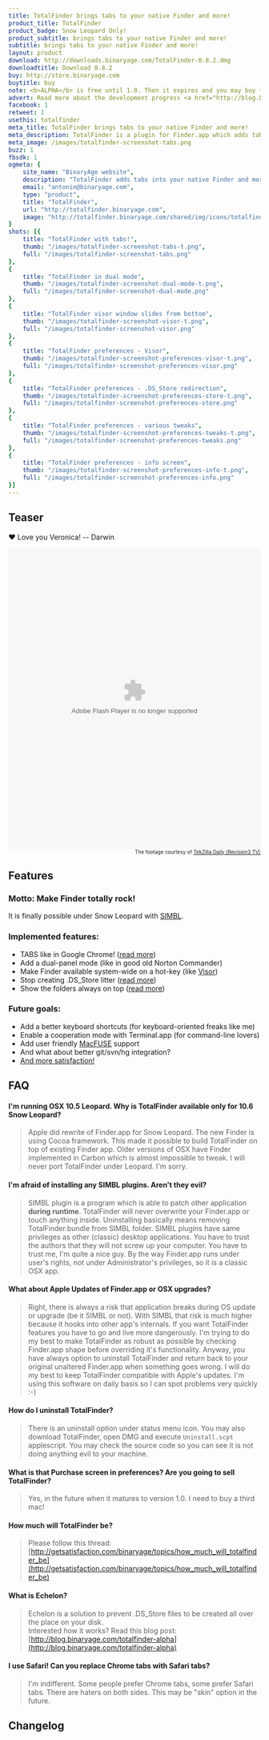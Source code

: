 ```yaml
---
title: TotalFinder brings tabs to your native Finder and more!
product_title: TotalFinder
product_badge: Snow Leopard Only!
product_subtitle: brings tabs to your native Finder and more!
subtitle: brings tabs to your native Finder and more!
layout: product
download: http://downloads.binaryage.com/TotalFinder-0.8.2.dmg
downloadtitle: Download 0.8.2
buy: http://store.binaryage.com
buytitle: buy
note: <b>ALPHA</b> is free until 1.0. Then it expires and you may buy final version for $15.
advert: Read more about the development progress <a href="http://blog.binaryage.com">on the blog ...</a>
facebook: 1
retweet: 1
usethis: totalfinder
meta_title: TotalFinder brings tabs to your native Finder and more!
meta_description: TotalFinder is a plugin for Finder.app which adds tabs like in Chrome browser and dual panels like in TotalCommander. It also enables various tweaks for advanced users...
meta_image: /images/totalfinder-screenshot-tabs.png
buzz: 1
fbsdk: 1
ogmeta: {
    site_name: "BinaryAge website",
    description: "TotalFinder adds tabs into your native Finder and more!",
    email: "antonin@binaryage.com",
    type: "product",
    title: "TotalFinder",
    url: "http://totalfinder.binaryage.com",
    image: "http://totalfinder.binaryage.com/shared/img/icons/totalfinder-64.png"
}
shots: [{
    title: "TotalFinder with tabs!",
    thumb: "/images/totalfinder-screenshot-tabs-t.png",
    full: "/images/totalfinder-screenshot-tabs.png"
},
{
    title: "TotalFinder in dual mode",
    thumb: "/images/totalfinder-screenshot-dual-mode-t.png",
    full: "/images/totalfinder-screenshot-dual-mode.png"
},
{
    title: "TotalFinder visor window slides from bottom",
    thumb: "/images/totalfinder-screenshot-visor-t.png",
    full: "/images/totalfinder-screenshot-visor.png"
},
{
    title: "TotalFinder preferences - Visor",
    thumb: "/images/totalfinder-screenshot-preferences-visor-t.png",
    full: "/images/totalfinder-screenshot-preferences-visor.png"
},
{
    title: "TotalFinder preferences - .DS_Store redirection",
    thumb: "/images/totalfinder-screenshot-preferences-store-t.png",
    full: "/images/totalfinder-screenshot-preferences-store.png"
},
{
    title: "TotalFinder preferences - various tweaks",
    thumb: "/images/totalfinder-screenshot-preferences-tweaks-t.png",
    full: "/images/totalfinder-screenshot-preferences-tweaks.png"
},
{
    title: "TotalFinder preferences - info screen",
    thumb: "/images/totalfinder-screenshot-preferences-info-t.png",
    full: "/images/totalfinder-screenshot-preferences-info.png"
}]
---
```


## Teaser

&#x2764; Love you Veronica! -- Darwin

<embed class="rev3PlayerEmbed" type="application/x-shockwave-flash" src="http://revision3.com/player-v4346" allowFullScreen="true" quality="high" allowScriptAccess="always" width="100%" height="600"/>
<div style="font-size: 10px; text-align: right; position: line-height: 10px;">The footage courtesy of <a href="http://revision3.com/tzdaily/2010-02-16totalfinder">TekZilla Daily (Revision3 TV)</a></div>


## Features

### Motto: Make Finder totally rock!

It is finally possible under Snow Leopard with <a href="http://www.culater.net/software/SIMBL/SIMBL.php">SIMBL</a>.

### Implemented features:

* TABS like in Google Chrome! ([read more](http://blog.binaryage.com/totalfinder-with-tabs))
* Add a dual-panel mode (like in good old Norton Commander)
* Make Finder available system-wide on a hot-key (like [Visor](http://visor.binaryage.com))
* Stop creating .DS_Store litter ([read more](http://blog.binaryage.com/totalfinder-alpha))
* Show the folders always on top ([read more](http://blog.binaryage.com/i-can-haz-folders-on-top))

### Future goals:

* Add a better keyboard shortcuts (for keyboard-oriented freaks like me)
* Enable a cooperation mode with Terminal.app (for command-line lovers)
* Add user friendly [MacFUSE](http://code.google.com/p/macfuse/) support
* And what about better git/svn/hg integration?
* [And more satisfaction!](http://getsatisfaction.com/binaryage/products/binaryage_totalfinder)

## FAQ

#### I'm running OSX 10.5 Leopard. Why is TotalFinder available only for 10.6 Snow Leopard?
> Apple did rewrite of Finder.app for Snow Leopard. The new Finder is using Cocoa framework. This made it possible to build TotalFinder on top of existing Finder app. Older versions of OSX have Finder implemented in Carbon which is almost impossible to tweak. I will never port TotalFinder under Leopard. I'm sorry.

#### I'm afraid of installing any SIMBL plugins. Aren't they evil?
> SIMBL plugin is a program which is able to patch other application **during runtime**. TotalFinder will never overwrite your Finder.app or touch anything inside. Uninstalling basically means removing TotalFinder.bundle from SIMBL folder. SIMBL plugins have same privileges as other (classic) desktop applications. You have to trust the authors that they will not screw up your computer. You have to trust me, I'm quite a nice guy. By the way Finder.app runs under user's rights, not under Administrator's privileges, so it is a classic OSX app.

#### What about Apple Updates of Finder.app or OSX upgrades?
> Right, there is always a risk that application breaks during OS update or upgrade (be it SIMBL or not). With SIMBL that risk is much higher because it hooks into other app's internals. If you want TotalFinder features you have to go and live more dangerously. I'm trying to do my best to make TotalFinder as robust as possible by checking Finder.app shape before overriding it's functionality. Anyway, you have always option to uninstall TotalFinder and return back to your original unaltered Finder.app when something goes wrong. I will do my best to keep TotalFinder compatible with Apple's updates. I'm using this software on daily basis so I can spot problems very quickly :-)

#### How do I uninstall TotalFinder?
> There is an uninstall option under status menu icon. You may also download TotalFinder, open DMG and execute `Uninstall.scpt` applescript. You may check the source code so you can see it is not doing anything evil to your machine.

#### What is that Purchase screen in preferences? Are you going to sell TotalFinder?
> Yes, in the future when it matures to version 1.0. I need to buy a third mac!

#### How much will TotalFinder be?
> Please follow this thread: [http://getsatisfaction.com/binaryage/topics/how_much_will_totalfinder_be](http://getsatisfaction.com/binaryage/topics/how_much_will_totalfinder_be)

#### What is Echelon?
> Echelon is a solution to prevent .DS_Store files to be created all over the place on your disk.<br>Interested how it works? Read this blog post: [http://blog.binaryage.com/totalfinder-alpha](http://blog.binaryage.com/totalfinder-alpha)

#### I use Safari! Can you replace Chrome tabs with Safari tabs?
> I'm indifferent. Some people prefer Chrome tabs, some prefer Safari tabs. There are haters on both sides. This may be "skin" option in the future.

## Changelog

<div class="changelogx">&nbsp;</div>
<script type="text/javascript" charset="utf-8">
    $(function() {
        $('.changelogx').load('changelog.html #page', function() {
            Cufon.replace('.changelogx h4');
        });
    });
</script>